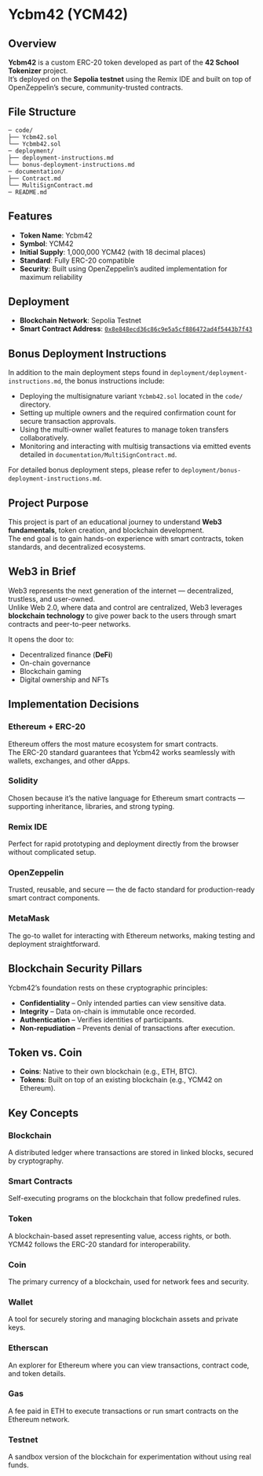 # Ycbm42 (YCM42)

## Overview
**Ycbm42** is a custom ERC-20 token developed as part of the **42 School Tokenizer** project.  
It’s deployed on the **Sepolia testnet** using the Remix IDE and built on top of OpenZeppelin’s secure, community-trusted contracts.

## File Structure

```
─ code/
├── Ycbm42.sol
└── Ycbmb42.sol
─ deployment/
├── deployment-instructions.md
└── bonus-deployment-instructions.md
─ documentation/
├── Contract.md
└── MultiSignContract.md
─ README.md
```

## Features
- **Token Name**: Ycbm42  
- **Symbol**: YCM42  
- **Initial Supply**: 1,000,000 YCM42 (with 18 decimal places)  
- **Standard**: Fully ERC-20 compatible  
- **Security**: Built using OpenZeppelin’s audited implementation for maximum reliability

## Deployment
- **Blockchain Network**: Sepolia Testnet  
- **Smart Contract Address**: [`0x8e848ecd36c86c9e5a5cf886472ad4f5443b7f43`](https://sepolia.etherscan.io/address/0x8e848ecd36c86c9e5a5cf886472ad4f5443b7f43)

## Bonus Deployment Instructions
In addition to the main deployment steps found in `deployment/deployment-instructions.md`, the bonus instructions include:  
- Deploying the multisignature variant `Ycbmb42.sol` located in the `code/` directory.  
- Setting up multiple owners and the required confirmation count for secure transaction approvals.  
- Using the multi-owner wallet features to manage token transfers collaboratively.  
- Monitoring and interacting with multisig transactions via emitted events detailed in `documentation/MultiSignContract.md`.

For detailed bonus deployment steps, please refer to `deployment/bonus-deployment-instructions.md`.

## Project Purpose
This project is part of an educational journey to understand **Web3 fundamentals**, token creation, and blockchain development.  
The end goal is to gain hands-on experience with smart contracts, token standards, and decentralized ecosystems.

## Web3 in Brief
Web3 represents the next generation of the internet — decentralized, trustless, and user-owned.  
Unlike Web 2.0, where data and control are centralized, Web3 leverages **blockchain technology** to give power back to the users through smart contracts and peer-to-peer networks.

It opens the door to:
- Decentralized finance (**DeFi**)
- On-chain governance
- Blockchain gaming
- Digital ownership and NFTs

## Implementation Decisions

### Ethereum + ERC-20
Ethereum offers the most mature ecosystem for smart contracts.  
The ERC-20 standard guarantees that Ycbm42 works seamlessly with wallets, exchanges, and other dApps.

### Solidity
Chosen because it’s the native language for Ethereum smart contracts — supporting inheritance, libraries, and strong typing.

### Remix IDE
Perfect for rapid prototyping and deployment directly from the browser without complicated setup.

### OpenZeppelin
Trusted, reusable, and secure — the de facto standard for production-ready smart contract components.

### MetaMask
The go-to wallet for interacting with Ethereum networks, making testing and deployment straightforward.

## Blockchain Security Pillars
Ycbm42’s foundation rests on these cryptographic principles:
- **Confidentiality** – Only intended parties can view sensitive data.
- **Integrity** – Data on-chain is immutable once recorded.
- **Authentication** – Verifies identities of participants.
- **Non-repudiation** – Prevents denial of transactions after execution.

## Token vs. Coin
- **Coins**: Native to their own blockchain (e.g., ETH, BTC).  
- **Tokens**: Built on top of an existing blockchain (e.g., YCM42 on Ethereum).

## Key Concepts

### Blockchain
A distributed ledger where transactions are stored in linked blocks, secured by cryptography.

### Smart Contracts
Self-executing programs on the blockchain that follow predefined rules.

### Token
A blockchain-based asset representing value, access rights, or both.  
YCM42 follows the ERC-20 standard for interoperability.

### Coin
The primary currency of a blockchain, used for network fees and security.

### Wallet
A tool for securely storing and managing blockchain assets and private keys.

### Etherscan
An explorer for Ethereum where you can view transactions, contract code, and token details.

### Gas
A fee paid in ETH to execute transactions or run smart contracts on the Ethereum network.

### Testnet
A sandbox version of the blockchain for experimentation without using real funds.
